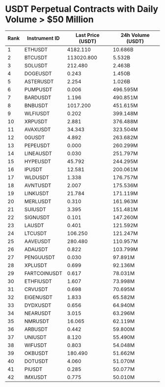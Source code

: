 # USDT Perpetual Contracts with Daily Volume > $50 Million

| Rank | Instrument ID | Last Price (USDT) | 24h Volume (USDT) |
|------|---------------|-------------------|-------------------|
| 1 | ETHUSDT | 4182.110 | 10.686B |
| 2 | BTCUSDT | 113020.800 | 5.532B |
| 3 | SOLUSDT | 212.480 | 2.463B |
| 4 | DOGEUSDT | 0.243 | 1.450B |
| 5 | ASTERUSDT | 2.254 | 1.026B |
| 6 | PUMPUSDT | 0.006 | 496.595M |
| 7 | BARDUSDT | 1.196 | 490.851M |
| 8 | BNBUSDT | 1017.200 | 451.615M |
| 9 | WLFIUSDT | 0.202 | 399.148M |
| 10 | XRPUSDT | 2.881 | 376.488M |
| 11 | AVAXUSDT | 34.343 | 323.504M |
| 12 | 0GUSDT | 4.892 | 263.682M |
| 13 | PEPEUSDT | 0.000 | 260.299M |
| 14 | LINEAUSDT | 0.030 | 251.797M |
| 15 | HYPEUSDT | 45.792 | 244.295M |
| 16 | IPUSDT | 12.581 | 200.061M |
| 17 | WLDUSDT | 1.338 | 176.757M |
| 18 | AVNTUSDT | 2.007 | 175.536M |
| 19 | LINKUSDT | 21.784 | 171.119M |
| 20 | MERLUSDT | 0.310 | 161.963M |
| 21 | SUIUSDT | 3.395 | 151.481M |
| 22 | SIGNUSDT | 0.101 | 147.260M |
| 23 | LAUSDT | 0.401 | 121.592M |
| 24 | LTCUSDT | 106.250 | 121.247M |
| 25 | AAVEUSDT | 280.480 | 110.957M |
| 26 | ADAUSDT | 0.822 | 103.799M |
| 27 | PENGUUSDT | 0.030 | 97.891M |
| 28 | XPLUSDT | 0.699 | 92.136M |
| 29 | FARTCOINUSDT | 0.617 | 78.031M |
| 30 | ETHFIUSDT | 1.607 | 73.998M |
| 31 | CRVUSDT | 0.698 | 70.695M |
| 32 | EIGENUSDT | 1.833 | 65.582M |
| 33 | DYDXUSDT | 0.656 | 64.940M |
| 34 | NEARUSDT | 3.015 | 63.296M |
| 35 | NMRUSDT | 16.065 | 62.119M |
| 36 | ARBUSDT | 0.442 | 59.800M |
| 37 | UNIUSDT | 8.120 | 55.490M |
| 38 | WIFUSDT | 0.803 | 54.048M |
| 39 | OKBUSDT | 180.490 | 51.662M |
| 40 | DOTUSDT | 4.060 | 51.070M |
| 41 | PIUSDT | 0.285 | 50.077M |
| 42 | IMXUSDT | 0.775 | 50.010M |
